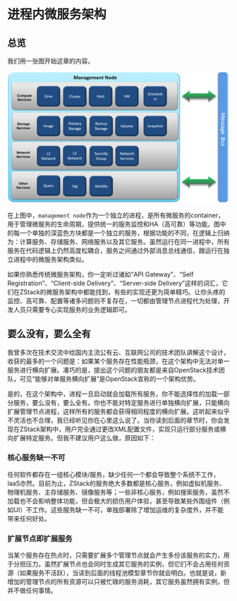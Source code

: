 # 进程内微服务架构
## 总览

我们用一张图开始这章的内容。

![进程内微服务架构](inprocess-microservices.png)

在上图中，`management node`作为一个独立的进程，是所有微服务的container，用于管理微服务的生命周期，提供统一的服务监控和HA（高可靠）等功能。图中的每一个单独的深蓝色方块都是一个独立的服务，根据功能的不同，在逻辑上归纳为：计算服务、存储服务、网络服务以及其它服务。虽然运行在同一进程中，所有服务在代码逻辑上仍然高度松耦合，服务之间通过外部消息总线通信，跟运行在独立进程中的微服务架构类似。

如果你熟悉传统微服务架构，你一定听过诸如“API Gateway”、“Self Registration”、“Client-side Delivery”、“Server-side Delivery”这样的词汇，它们在ZStack的微服务架构中都能找到，有些的实现还更为简单精巧。让你头疼的监控、高可靠、配置等诸多问题则不复存在，一切都由管理节点进程代为处理，开发人员只需要专心实现服务的业务逻辑即可。

## 要么没有，要么全有

我曾多次在技术交流中给国内主流公有云、互联网公司的技术团队讲解这个设计，收获的最多的一个问题是：如果某个服务存在性能瓶颈，在这个架构中无法对单一服务进行横向扩展。凑巧的是，提出这个问题的朋友都是来自OpenStack技术团队，可见“能够对单服务横向扩展”是OpenStack宣称的一个架构优势。

是的，在这个架构中，进程一旦启动就会加载所有服务，你不能选择性的加载一部分服务，要么没有，要么全有。你也不能对特定服务进行单独横向扩展，只能横向扩展管理节点进程，这样所有的服务都会获得相同程度的横向扩展。这听起来似乎不灵活也不合理，我已经听见你在心里这么说了。当你读到后面的章节时，你会发现在ZStack架构中，用户完全通过更改XML配置文件，实现只运行部分服务或横向扩展特定服务。但我不建议用户这么做，原因如下：

### 核心服务缺一不可

任何软件都存在一组核心模块/服务，缺少任何一个都会导致整个系统不工作，IaaS亦然。目前为止，ZStack的服务绝大多数都是核心服务，例如虚拟机服务、物理机服务、主存储服务、镜像服务等；一些非核心服务，例如搜索服务，虽然不加载也不会影响整体功能，但会极大的损伤用户体验，甚至导致某些外围组件（例如UI）不工作。这些服务缺一不可，单独部署除了增加运维的复杂度外，并不能带来任何好处。

### 扩展节点即扩展服务

当某个服务存在热点时，只需要扩展多个管理节点就会产生多份该服务的实力，用于分担压力。虽然扩展节点也会同时生成其它服务的实例，但它们不会占用任何资源（如果服务不活跃），当读到后面的线程池模型章节你就会明白。也就是说，新增加的管理节点的所有资源可以只被忙碌的服务消耗，其它服务虽然拥有实例，但并不做任何事情。
